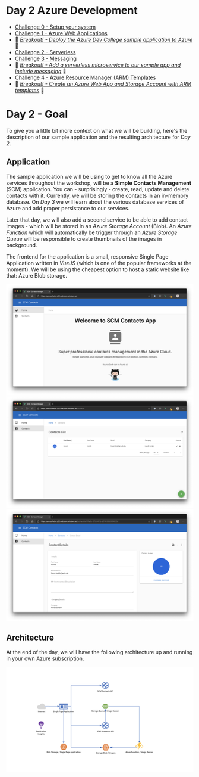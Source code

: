 # Day 2 Azure Development

- [Challenge 0 - Setup your system](challenges/challenge-0.md)
- [Challenge 1 - Azure Web Applications](challenges/challenge-1.md)
- :small_orange_diamond: *[Breakout! - Deploy the Azure Dev College sample application to Azure](challenges/challenge-bo-1.md)* :small_orange_diamond:
- [Challenge 2 - Serverless](challenges/challenge-2.md)
- [Challenge 3 - Messaging](challenges/challenge-3.md)
- :small_orange_diamond: *[Breakout! - Add a serverless microservice to our sample app and include messaging](challenges/challenge-bo-2.md)* :small_orange_diamond:
- [Challenge 4 - Azure Resource Manager (ARM) Templates](challenges/challenge-4.md)
- :small_orange_diamond: *[Breakout! - Create an Azure Web App and Storage Account with ARM templates](challenges/challenge-bo-3.md)* :small_orange_diamond:

# Day 2 - Goal #

To give you a little bit more context on what we will be building, here's the description of our sample application and the resulting architecture for *Day 2*.

## Application ##

The sample application we will be using to get to know all the Azure services throughout the workshop, will be a **Simple Contacts Management** (SCM) application. You can - surprisingly - create, read, update and delete contacts with it. Currently, we will be storing the contacts in an in-memory database. On *Day 3* we will learn about the various database services of Azure and add proper persistance to our services. 

Later that day, we will also add a second service to be able to add contact images - which will be stored in an *Azure Storage Account* (Blob). An *Azure Function* which will automatically be trigger through an *Azure Storage Queue* will be responsible to create thumbnails of the images in background.

The frontend for the application is a small, responsive Single Page Application written in *VueJS* (which is one of the popular frameworks at the moment). We will be using the cheapest option to host a static website like that: Azure Blob storage.

![day2_1](./challenges/img/day2_goal1.png "day2_1")
![day2_2](./challenges/img/day2_goal2.png "day2_2")
![day2_3](./challenges/img/day2_goal3.png "day2_3")

## Architecture ##

At the end of the day, we will have the following architecture up and running in your own Azure subscription.

![architecture](./challenges/img/architecture_day2.png "architecture")
